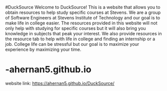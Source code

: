 #DuckSource
Welcome to DuckSource! This is a website that allows you to obtain resources to help study specific courses at Stevens.  We are a group of Software Engineers at Stevens Institute of Technology and our goal is to make life in college easier.  The resources provided in this website will not only help with studying for specific courses but it will also bring you knowledge in subjects that peak your interest.  We also provide resources in the resource tab to help with life in college and finding an internship or a job.  College life can be stressful but our goal is to maximize your experience by maximizing your time.


# -ahernan5.github.io

website link:
https://ahernan5.github.io/DuckSource/


